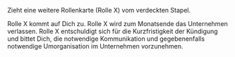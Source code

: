 Zieht eine weitere Rollenkarte (Rolle X) vom verdeckten Stapel.

Rolle X kommt auf Dich zu. Rolle X wird zum Monatsende das Unternehmen verlassen. Rolle X entschuldigt sich für die Kurzfristigkeit der Kündigung und bittet Dich, die notwendige Kommunikation und gegebenenfalls notwendige Umorganisation im Unternehmen vorzunehmen.



